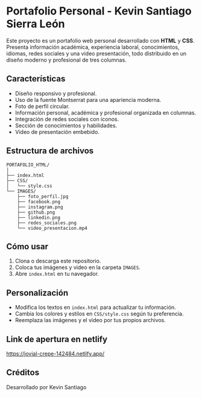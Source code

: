 # Portafolio Personal - Kevin Santiago Sierra León

Este proyecto es un portafolio web personal desarrollado con **HTML** y **CSS**. Presenta información académica, experiencia laboral, conocimientos, idiomas, redes sociales y una video presentación, todo distribuido en un diseño moderno y profesional de tres columnas.

## Características

- Diseño responsivo y profesional.
- Uso de la fuente Montserrat para una apariencia moderna.
- Foto de perfil circular.
- Información personal, académica y profesional organizada en columnas.
- Integración de redes sociales con íconos.
- Sección de conocimientos y habilidades.
- Video de presentación embebido.

## Estructura de archivos

```
PORTAFOLIO_HTML/
│
├── index.html
├── CSS/
│   └── style.css
└── IMAGES/
    ├── foto_perfil.jpg
    ├── facebook.png
    ├── instagram.png
    ├── github.png
    ├── linkedin.png
    ├── redes_sociales.png
    └── video_presentacion.mp4
```

## Cómo usar

1. Clona o descarga este repositorio.
2. Coloca tus imágenes y video en la carpeta `IMAGES`.
3. Abre `index.html` en tu navegador.

## Personalización

- Modifica los textos en `index.html` para actualizar tu información.
- Cambia los colores y estilos en `CSS/style.css` según tu preferencia.
- Reemplaza las imágenes y el video por tus propios archivos.

## Link de apertura en netlify

https://jovial-crepe-142484.netlify.app/

## Créditos

Desarrollado por Kevin Santiago